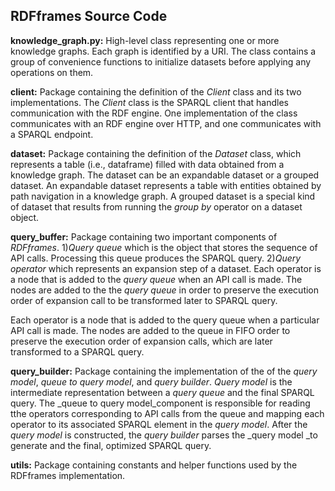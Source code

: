 ## RDFframes Source Code


**knowledge_graph.py:** High-level class representing one or more knowledge graphs. Each graph is identified by a URI. The class contains a group of convenience functions to initialize datasets before applying any operations on them.

**client:** Package containing the definition of the _Client_ class and its two implementations. The _Client_ class is the SPARQL client that handles communication with the RDF engine. One implementation of the class communicates with an RDF engine over HTTP, and one communicates with a SPARQL endpoint.

**dataset:** Package containing the definition of the _Dataset_ class, which represents a table (i.e., dataframe) filled with data obtained from a knowledge graph. The dataset can be an expandable dataset or a grouped dataset. An expandable dataset represents a table with entities obtained by path navigation in a knowledge graph. A grouped dataset is a special kind of dataset that results from running the _group by_ operator on a dataset object.


**query_buffer:** Package containing two important components of _RDFframes_. 1)_Query queue_ which is the object that stores the sequence of API calls. Processing this queue produces the SPARQL query. 2)_Query operator_ which represents an expansion step of a dataset. Each operator is a node that is added to the _query queue_ when an API call is made. The nodes are added to the the _query queue_ in order to preserve the execution order of expansion call to be transformed later to SPARQL query. 

 Each operator is a node that is added to the query queue when a particular API call is made. The nodes are added to the queue in FIFO order to preserve the execution order of expansion calls, which are later transformed to a SPARQL query.

**query_builder:** Package containing the implementation of the of the _query model_, _queue to query model_, and _query builder_. _Query model_ is the intermediate representation between a _query queue_ and the final SPARQL query. The _queue to query model_component is responsible for reading tthe operators corresponding to API calls from the queue and mapping each operator to its associated SPARQL element in the _query model_. After the _query model_ is constructed, the _query builder_ parses the _query model _to generate and the final, optimized SPARQL query.


**utils:** Package containing constants and helper functions used by the RDFframes implementation.
